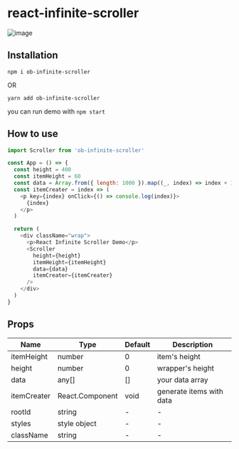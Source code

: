 # react-infinite-scroller

![image](https://raw.githubusercontent.com/xfcf1/react-infinite-scroller/master/game.gif)

## Installation

`npm i ob-infinite-scroller`

OR

`yarn add ob-infinite-scroller`

you can run demo with `npm start`

## How to use

```js
import Scroller from 'ob-infinite-scroller'

const App = () => {
  const height = 400
  const itemHeight = 60
  const data = Array.from({ length: 1000 }).map((_, index) => index + 1)
  const itemCreater = index => (
    <p key={index} onClick={() => console.log(index)}>
      {index}
    </p>
  )

  return (
    <div className="wrap">
      <p>React Infinite Scroller Demo</p>
      <Scroller
        height={height}
        itemHeight={itemHeight}
        data={data}
        itemCreater={itemCreater}
      />
    </div>
  )
}
```

## Props

| Name        | Type            | Default | Description              |
| ----------- | --------------- | ------- | ------------------------ |
| itemHeight  | number          | 0       | item's height            |
| height      | number          | 0       | wrapper's height         |
| data        | any[]           | []      | your data array          |
| itemCreater | React.Component | void    | generate items with data |
| rootId      | string          | -       | -                        |
| styles      | style object    | -       | -                        |
| className   | string          | -       | -                        |
